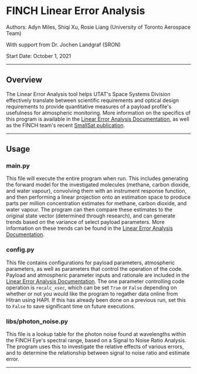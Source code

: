 # FINCH Linear Error Analysis

Authors: Adyn Miles, Shiqi Xu, Rosie Liang (University of Toronto Aerospace Team)

With support from Dr. Jochen Landgraf (SRON)

Start Date: October 1, 2021

-----------------------------
## Overview

The Linear Error Analysis tool helps UTAT's Space Systems Division effectively translate between scientific requirements and optical design requirements to provide quantitative measures of a payload profile's usefulness for atmospheric monitoring. More information on the specifics of this program is available in the [Linear Error Analysis Documentation](https://spacesys.utat.ca/confluence/display/FIN/Linear+Error+Analysis+Documentation), as well as the FINCH team's recent [SmallSat publication](https://spacesys.utat.ca/confluence/display/FIN/FINCH+Eye+2022+SmallSat+Publication). 

-----------------------------

## Usage

### main.py

This file will execute the entire program when run. This includes generating the forward model for the investigated molecules (methane, carbon dioxide, and water vapour), convolving them with an instrument response function, and then performing a linear projection onto an estimation space to produce parts per million concentration estimates for methane, carbon dioxide, and water vapour. The program can then compare these estimates to the original state vector (determined through research), and can generate trends based on the variance of select payload parameters. More information on these trends can be found in the [Linear Error Analysis Documentation](https://spacesys.utat.ca/confluence/display/FIN/Linear+Error+Analysis+Documentation).

### config.py

This file contains configurations for payload parameters, atmospheric parameters, as well as parameters that control the operation of the code. Payload and atmospheric parameter inputs and rationale are included in the [Linear Error Analysis Documentation](https://spacesys.utat.ca/confluence/display/FIN/Linear+Error+Analysis+Documentation). The one parameter controlling code operation is `recalc_xsec`, which can be set `True` or `False` depending on whether or not you would like the program to regather data online from Hitran using HAPI. If this has already been done on a previous run, set this to `False` to save significant time on future executions.

### libs/photon_noise.py

This file is a lookup table for the photon noise found at wavelengths within the FINCH Eye's spectral range, based on a Signal to Noise Ratio Analysis. The program uses this to investigate the relative effects of various errors, and to determine the relationship between signal to noise ratio and estimate error.

-----------------------------
